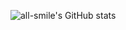 ![all-smile's GitHub stats](https://github-readme-stats.vercel.app/api?Canglangzi=all-smile&show_icons=true&theme=tokyonight)
